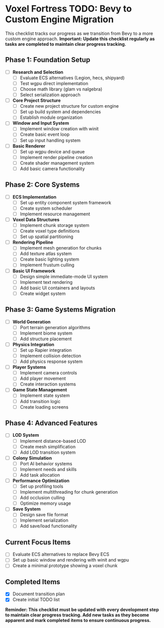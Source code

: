 # Voxel Fortress TODO: Bevy to Custom Engine Migration

This checklist tracks our progress as we transition from Bevy to a more custom engine approach. **Important: Update this checklist regularly as tasks are completed to maintain clear progress tracking.**

## Phase 1: Foundation Setup

- [ ] **Research and Selection**
  - [ ] Evaluate ECS alternatives (Legion, hecs, shipyard)
  - [ ] Test wgpu direct implementation 
  - [ ] Choose math library (glam vs nalgebra)
  - [ ] Select serialization approach

- [ ] **Core Project Structure**
  - [ ] Create new project structure for custom engine
  - [ ] Set up build system and dependencies
  - [ ] Establish module organization

- [ ] **Window and Input System**
  - [ ] Implement window creation with winit
  - [ ] Create basic event loop
  - [ ] Set up input handling system

- [ ] **Basic Renderer**
  - [ ] Set up wgpu device and queue
  - [ ] Implement render pipeline creation
  - [ ] Create shader management system
  - [ ] Add basic camera functionality

## Phase 2: Core Systems

- [ ] **ECS Implementation**
  - [ ] Set up entity component system framework
  - [ ] Create system scheduler
  - [ ] Implement resource management

- [ ] **Voxel Data Structures**
  - [ ] Implement chunk storage system
  - [ ] Create voxel type definitions
  - [ ] Set up spatial partitioning

- [ ] **Rendering Pipeline**
  - [ ] Implement mesh generation for chunks
  - [ ] Add texture atlas system
  - [ ] Create basic lighting system
  - [ ] Implement frustum culling

- [ ] **Basic UI Framework**
  - [ ] Design simple immediate-mode UI system
  - [ ] Implement text rendering
  - [ ] Add basic UI containers and layouts
  - [ ] Create widget system

## Phase 3: Game Systems Migration

- [ ] **World Generation**
  - [ ] Port terrain generation algorithms
  - [ ] Implement biome system
  - [ ] Add structure placement

- [ ] **Physics Integration**
  - [ ] Set up Rapier integration
  - [ ] Implement collision detection
  - [ ] Add physics response system

- [ ] **Player Systems**
  - [ ] Implement camera controls
  - [ ] Add player movement
  - [ ] Create interaction systems

- [ ] **Game State Management**
  - [ ] Implement state system
  - [ ] Add transition logic
  - [ ] Create loading screens

## Phase 4: Advanced Features

- [ ] **LOD System**
  - [ ] Implement distance-based LOD
  - [ ] Create mesh simplification
  - [ ] Add LOD transition system

- [ ] **Colony Simulation**
  - [ ] Port AI behavior systems
  - [ ] Implement needs and skills
  - [ ] Add task allocation

- [ ] **Performance Optimization**
  - [ ] Set up profiling tools
  - [ ] Implement multithreading for chunk generation
  - [ ] Add occlusion culling
  - [ ] Optimize memory usage

- [ ] **Save System**
  - [ ] Design save file format
  - [ ] Implement serialization
  - [ ] Add save/load functionality

## Current Focus Items
- [ ] Evaluate ECS alternatives to replace Bevy ECS
- [ ] Set up basic window and rendering with winit and wgpu
- [ ] Create a minimal prototype showing a voxel chunk

## Completed Items
- [x] Document transition plan
- [x] Create initial TODO list

**Reminder: This checklist must be updated with every development step to maintain clear progress tracking. Add new tasks as they become apparent and mark completed items to ensure continuous progress.**
